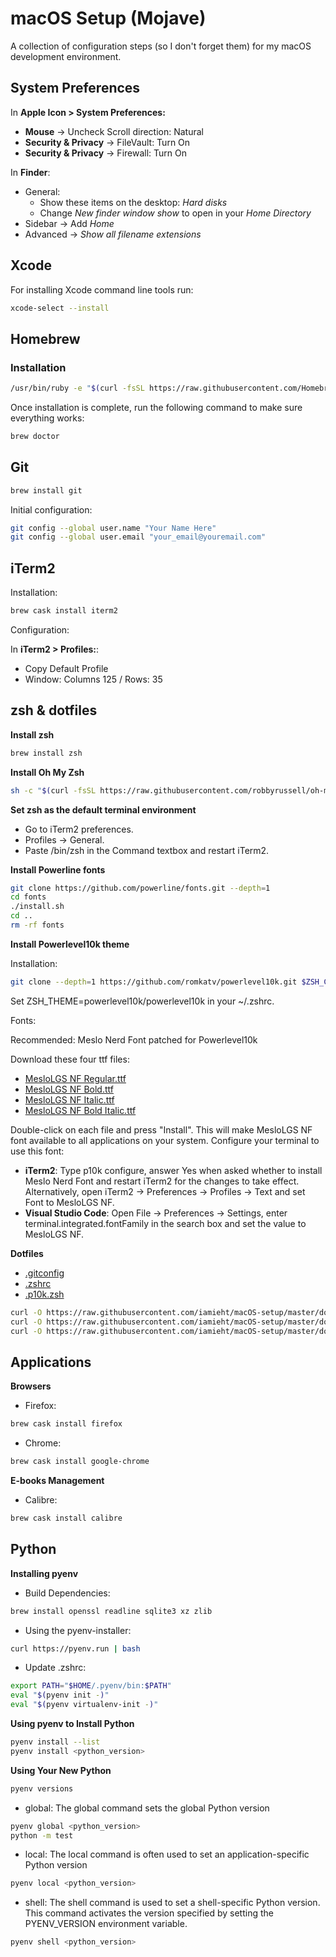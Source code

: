 # macOS Setup (Mojave)

A collection of configuration steps (so I don't forget them) for my macOS development environment.

## System Preferences

In **Apple Icon > System Preferences:**

- **Mouse** -> Uncheck Scroll direction: Natural
- **Security & Privacy** -> FileVault: Turn On
- **Security & Privacy** -> Firewall: Turn On

In **Finder**:

- General:
  - Show these items on the desktop: *Hard disks*
  - Change *New finder window show* to open in your *Home Directory*
- Sidebar -> Add *Home*
- Advanced -> *Show all filename extensions*

## Xcode

For installing Xcode command line tools run:

```bash
xcode-select --install
```

## Homebrew

### Installation

```bash
/usr/bin/ruby -e "$(curl -fsSL https://raw.githubusercontent.com/Homebrew/install/master/install)"
```

Once installation is complete, run the following command to make sure everything works:

```bash
brew doctor
```

## Git

```bash
brew install git
```

Initial configuration:

```bash
git config --global user.name "Your Name Here"
git config --global user.email "your_email@youremail.com"
```

## iTerm2

Installation:

```bash
brew cask install iterm2
```

Configuration:

In **iTerm2 > Profiles:**:

- Copy Default Profile
- Window: Columns 125 / Rows: 35

## zsh & dotfiles

**Install zsh**

```bash
brew install zsh
```

**Install Oh My Zsh**

```bash
sh -c "$(curl -fsSL https://raw.githubusercontent.com/robbyrussell/oh-my-zsh/master/tools/install.sh)"
```

**Set zsh as the default terminal environment**

- Go to iTerm2 preferences.
- Profiles -> General.
- Paste /bin/zsh in the Command textbox and restart iTerm2.

**Install Powerline fonts**

```bash
git clone https://github.com/powerline/fonts.git --depth=1
cd fonts
./install.sh
cd ..
rm -rf fonts
```

**Install Powerlevel10k theme**

Installation:

```bash
git clone --depth=1 https://github.com/romkatv/powerlevel10k.git $ZSH_CUSTOM/themes/powerlevel10k
````

Set ZSH_THEME=powerlevel10k/powerlevel10k in your ~/.zshrc.

Fonts:

Recommended: Meslo Nerd Font patched for Powerlevel10k

Download these four ttf files:

- [MesloLGS NF Regular.ttf](https://github.com/romkatv/dotfiles-public/raw/master/.local/share/fonts/NerdFonts/MesloLGS%20NF%20Regular.ttf)
- [MesloLGS NF Bold.ttf](https://github.com/romkatv/dotfiles-public/raw/master/.local/share/fonts/NerdFonts/MesloLGS%20NF%20Bold.ttf)
- [MesloLGS NF Italic.ttf](https://github.com/romkatv/dotfiles-public/raw/master/.local/share/fonts/NerdFonts/MesloLGS%20NF%20Italic.ttf)
- [MesloLGS NF Bold Italic.ttf](https://github.com/romkatv/dotfiles-public/raw/master/.local/share/fonts/NerdFonts/MesloLGS%20NF%20Bold%20Italic.ttf)

Double-click on each file and press "Install". This will make MesloLGS NF font available to all applications on your system. Configure your terminal to use this font:

- **iTerm2**: Type p10k configure, answer Yes when asked whether to install Meslo Nerd Font and restart iTerm2 for the changes to take effect. Alternatively, open iTerm2 → Preferences → Profiles → Text and set Font to MesloLGS NF.
- **Visual Studio Code**: Open File → Preferences → Settings, enter terminal.integrated.fontFamily in the search box and set the value to MesloLGS NF.

**Dotfiles**

- [.gitconfig](https://raw.githubusercontent.com/iamieht/macOS-setup/master/dotfiles/.gitconfig)
- [.zshrc](https://raw.githubusercontent.com/iamieht/macOS-setup/master/dotfiles/.zshrc)
- [.p10k.zsh](https://raw.githubusercontent.com/iamieht/macOS-setup/master/dotfiles/.p10k.zsh)

```bash
curl -O https://raw.githubusercontent.com/iamieht/macOS-setup/master/dotfiles/.gitconfig
curl -O https://raw.githubusercontent.com/iamieht/macOS-setup/master/dotfiles/.zshrc
curl -O https://raw.githubusercontent.com/iamieht/macOS-setup/master/dotfiles/.p10k.zsh
````

## Applications

**Browsers**

- Firefox:

```bash
brew cask install firefox
```

- Chrome:

```bash
brew cask install google-chrome
```

**E-books Management**

- Calibre:

```bash
brew cask install calibre
```

## Python

**Installing pyenv**
- Build Dependencies:

```bash
brew install openssl readline sqlite3 xz zlib
```

- Using the pyenv-installer:

```bash
curl https://pyenv.run | bash
```

- Update .zshrc:

```bash
export PATH="$HOME/.pyenv/bin:$PATH"
eval "$(pyenv init -)"
eval "$(pyenv virtualenv-init -)"
```

**Using pyenv to Install Python**
```bash
pyenv install --list
pyenv install <python_version>
```

**Using Your New Python**
```bash
pyenv versions
```

- global: The global command sets the global Python version
```bash
pyenv global <python_version>
python -m test
```

- local: The local command is often used to set an application-specific Python version
```bash
pyenv local <python_version>
```

- shell: The shell command is used to set a shell-specific Python version. This command activates the version specified by setting the PYENV_VERSION environment variable.
```bash
pyenv shell <python_version>
```
